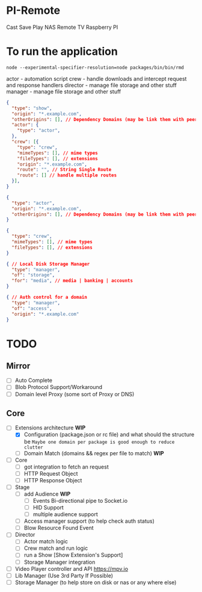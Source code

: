 # PI-Remote

Cast Save Play NAS Remote TV Raspberry PI

# To run the application

```node
node --experimental-specifier-resolution=node packages/bin/bin/rmd
```

actor - automation script
crew - handle downloads and intercept request and response handlers
director - manage file storage and other stuff
manager - manage file storage and other stuff

```json
{
  "type": "show",
  "origin": "*.example.com",
  "otherOrigins": [], // Dependency Domains (may be link them with peer dependencies)
  "actor": {
    "type": "actor",
  },
  "crew": [{
    "type": "crew",
    "mimeTypes": [], // mime types
    "fileTypes": [], // extensions
    "origin": "*.example.com",
    "route": "", // String Single Route
    "route": [] // handle multiple routes
  }],
}

{
  "type": "actor",
  "origin": "*.example.com",
  "otherOrigins": [], // Dependency Domains (may be link them with peer dependencies)
}

{
  "type": "crew",
  "mimeTypes": [], // mime types
  "fileTypes": [], // extensions
}

{ // Local Disk Storage Manager
  "type": "manager",
  "of": "storage",
  "for": "media", // media | banking | accounts
}

{ // Auth control for a domain
  "type": "manager",
  "of": "access",
  "origin": "*.example.com"
}
```

# TODO

## Mirror

- [ ] Auto Complete
- [ ] Blob Protocol Support/Workaround
- [ ] Domain level Proxy (some sort of Proxy or DNS)

## Core

- [ ] Extensions architecture **WIP**
  - [X] Configuration (package.json or rc file) and what should the structure be `Maybe one domain per package is good enough to reduce clutter`
  - [ ] Domain Match (domains && regex per file to match) **WIP**
- [ ] Core
  - [ ] got integration to fetch an request
  - [ ] HTTP Request Object
  - [ ] HTTP Response Object
- [ ] Stage
  - [ ] add Audience **WIP**
    - [ ] Events Bi-directional pipe to Socket.io
    - [ ] HID Support
    - [ ] multiple audience support
  - [ ] Access manager support (to help check auth status)
  - [ ] Blow Resource Found Event
- [ ] Director
  - [ ] Actor match logic
  - [ ] Crew match and run logic
  - [ ] run a Show [Show Extension's Support]
  - [ ] Storage Manager integration
- [ ] Video Player controller and API https://mpv.io
- [ ] Lib Manager (Use 3rd Party If Possible)
- [ ] Storage Manager (to help store on disk or nas or any where else)
